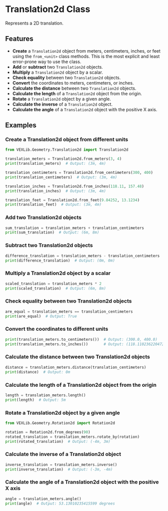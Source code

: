 # Translation2d Class

Represents a 2D translation.

## Features

- **Create** a `Translation2d` object from meters, centimeters, inches, or feet using the `from_<unit>` class methods. This is the most explicit and least error-prone way to use the class.
- **Add** or **subtract** two `Translation2d` objects.
- **Multiply** a `Translation2d` object by a scalar.
- **Check equality** between two `Translation2d` objects.
- **Convert** the coordinates to meters, centimeters, or inches.
- **Calculate the distance** between two `Translation2d` objects.
- **Calculate the length** of a `Translation2d` object from the origin.
- **Rotate** a `Translation2d` object by a given angle.
- **Calculate the inverse** of a `Translation2d` object.
- **Calculate the angle** of a `Translation2d` object with the positive X axis.

## Examples

### Create a Translation2d object from different units

```python
from VEXLib.Geometry.Translation2d import Translation2d

translation_meters = Translation2d.from_meters(3, 4)
print(translation_meters)  # Output: (3m, 4m)

translation_centimeters = Translation2d.from_centimeters(300, 400)
print(translation_centimeters)  # Output: (3m, 4m)

translation_inches = Translation2d.from_inches(118.11, 157.48)
print(translation_inches)  # Output: (3m, 4m)

translation_feet = Translation2d.from_feet(9.84252, 13.1234)
print(translation_feet)  # Output: (3m, 4m)
```

### Add two Translation2d objects

```python
sum_translation = translation_meters + translation_centimeters
print(sum_translation)  # Output: (6m, 8m)
```

### Subtract two Translation2d objects

```python
difference_translation = translation_meters - translation_centimeters
print(difference_translation)  # Output: (0m, 0m)
```

### Multiply a Translation2d object by a scalar

```python
scaled_translation = translation_meters * 2
print(scaled_translation)  # Output: (6m, 8m)
```

### Check equality between two Translation2d objects

```python
are_equal = translation_meters == translation_centimeters
print(are_equal)  # Output: True
```

### Convert the coordinates to different units

```python
print(translation_meters.to_centimeters())  # Output: (300.0, 400.0)
print(translation_meters.to_inches())       # Output: (118.11023622047244, 157.48031496062992)
```

### Calculate the distance between two Translation2d objects

```python
distance = translation_meters.distance(translation_centimeters)
print(distance)  # Output: 0m
```

### Calculate the length of a Translation2d object from the origin

```python
length = translation_meters.length()
print(length)  # Output: 5m
```

### Rotate a Translation2d object by a given angle

```python
from VEXLib.Geometry.Rotation2d import Rotation2d

rotation = Rotation2d.from_degrees(90)
rotated_translation = translation_meters.rotate_by(rotation)
print(rotated_translation)  # Output: (-4m, 3m)
```

### Calculate the inverse of a Translation2d object

```python
inverse_translation = translation_meters.inverse()
print(inverse_translation)  # Output: (-3m, -4m)
```

### Calculate the angle of a Translation2d object with the positive X axis

```python
angle = translation_meters.angle()
print(angle)  # Output: 53.13010235415599 degrees
```